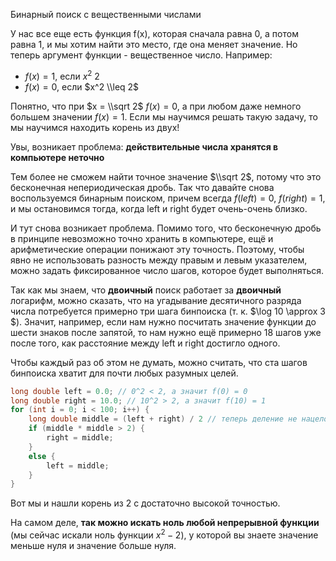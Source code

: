 Бинарный поиск с вещественными числами

У нас все еще есть функция f(x), которая сначала равна 0, а потом равна
1, и мы хотим найти это место, где она меняет значение. Но теперь
аргумент функции - вещественное число. Например:

  - $f(x) = 1$, если $x^2 \> 2$
  - $f(x) = 0$, если $x^2 \\leq 2$

Понятно, что при $x = \\sqrt 2$ $f(x) = 0$, а при любом даже немного
большем значении $f(x) = 1$. Если мы научимся решать такую задачу,
то мы научимся находить корень из двух\!

Увы, возникает проблема: <b>действительные числа хранятся в компьютере
неточно</b>

Тем более не сможем найти точное значение $\\sqrt 2$, потому что это
бесконечная непериодическая дробь. Так что давайте снова
воспользуемся бинарным поиском, причем всегда $f(left) = 0$,
$f(right) = 1$, и мы остановимся тогда, когда left и right будет
очень-очень близко.

И тут снова возникает проблема. Помимо того, что бесконечную дробь в
принципе невозможно точно хранить в компьютере, ещё и арифметические
операции понижают эту точность. Поэтому, чтобы явно не использовать
разность между правым и левым указателем, можно задать
фиксированное число шагов, которое будет выполняться.

Так как мы знаем, что <b>двоичный</b> поиск работает за <b>двоичный</b>
логарифм, можно сказать, что на угадывание десятичного разряда числа
потребуется примерно три шага бинпоиска (т. к. $\\log 10 \\approx 3
$). Значит, например, если нам нужно посчитать значение функции до шести
знаков после запятой, то нам нужно ещё примерно 18 шагов уже после того,
как расстояние между left и right достигло одного.

Чтобы каждый раз об этом не думать, можно считать, что ста шагов
бинпоиска хватит для почти любых разумных целей.

``` C++
long double left = 0.0; // 0^2 < 2, а значит f(0) = 0
long double right = 10.0; // 10^2 > 2, а значит f(10) = 1
for (int i = 0; i < 100; i++) {
    long double middle = (left + right) / 2 // теперь деление не нацело, а вещественное
    if (middle * middle > 2) {
        right = middle;
    }
    else {
        left = middle;
    }
}
```

Вот мы и нашли корень из 2 с достаточно высокой точностью.

На самом деле, <b>так можно искать ноль любой непрерывной функции</b>
(мы сейчас искали ноль функции $x^2 - 2$), у которой вы знаете
значение меньше нуля и значение больше нуля.